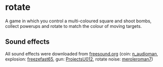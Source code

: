 # rotate #

A game in which you control a multi-coloured square and shoot bombs, collect powerups and
rotate to match the colour of moving targets.

## Sound effects ##

All sound effects were downloaded from [freesound.org](https://freesound.org)
(coin: [n_audioman](https://freesound.org/people/n_audioman/),
explosion: [freezefast65](https://freesound.org/people/freezefast65/sounds/386862/),
gun: [ProjectsU012](https://freesound.org/people/ProjectsU012/sounds/333691/),
rotate noise: [meroleroman7](https://freesound.org/people/meroleroman7/sounds/238283/))
